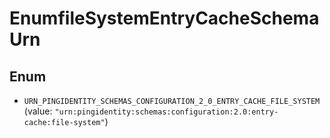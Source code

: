 

# EnumfileSystemEntryCacheSchemaUrn

## Enum


* `URN_PINGIDENTITY_SCHEMAS_CONFIGURATION_2_0_ENTRY_CACHE_FILE_SYSTEM` (value: `"urn:pingidentity:schemas:configuration:2.0:entry-cache:file-system"`)



